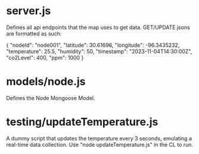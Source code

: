 # server.js

Defines all api endpoints that the map uses to get data.
GET/UPDATE jsons are formatted as such:

{
  "nodeId": "node001",
  "latitude": 30.61696,
  "longitude": -96.3435232,
  "temperature": 25.5,
  "humidity": 50,
  "timestamp": "2023-11-04T14:30:00Z",
  "co2Level": 400,
  "ppm": 1000
}

# models/node.js

Defines the Node Mongoose Model.

# testing/updateTemperature.js

A dummy script that updates the temperature every 3 seconds, emulating
a real-time data collection. Use "node updateTemperature.js" in the CL to run.